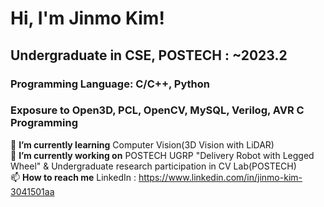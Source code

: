 # Hi, I'm Jinmo Kim!  
  
## Undergraduate in CSE, POSTECH : ~2023.2  
### Programming Language: C/C++, Python  
### Exposure to Open3D, PCL, OpenCV, MySQL, Verilog, AVR C Programming  
🌱 **I’m currently learning** Computer Vision(3D Vision with LiDAR)  
🔭 **I’m currently working on** POSTECH UGRP "Delivery Robot with Legged Wheel" & Undergraduate research participation in CV Lab(POSTECH)  
📫 **How to reach me** LinkedIn : https://www.linkedin.com/in/jinmo-kim-3041501aa  

<!--
**JinmoKIM1012/JinmoKIM1012** is a ✨ _special_ ✨ repository because its `README.md` (this file) appears on your GitHub profile.

Here are some ideas to get you started:

- 🔭 I’m currently working on ...
- 🌱 I’m currently learning ...
- 👯 I’m looking to collaborate on ...
- 🤔 I’m looking for help with ...
- 💬 Ask me about ...
- 📫 How to reach me: ...
- 😄 Pronouns: ...
- ⚡ Fun fact: ...
-->

